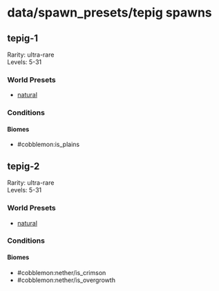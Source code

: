 # data/spawn_presets/tepig spawns  
  
## tepig-1  
Rarity: ultra-rare  
Levels: 5-31  
  
### World Presets  
* [natural](/data/world_presets/natural.md)  
  
### Conditions  
  
#### Biomes  
  * #cobblemon:is_plains
  
  
## tepig-2  
Rarity: ultra-rare  
Levels: 5-31  
  
### World Presets  
* [natural](/data/world_presets/natural.md)  
  
### Conditions  
  
#### Biomes  
  * #cobblemon:nether/is_crimson
  * #cobblemon:nether/is_overgrowth
  
